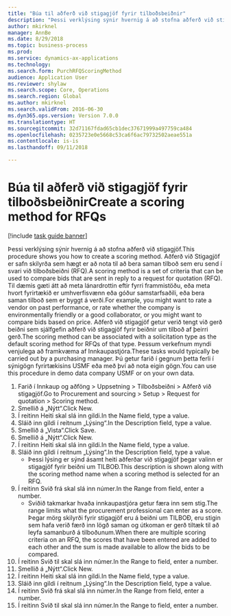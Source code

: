 ```yaml
--- 
title: "Búa til aðferð við stigagjöf fyrir tilboðsbeiðnir"
description: "Þessi verklýsing sýnir hvernig á að stofna aðferð við stigagjöf."
author: mkirknel
manager: AnnBe
ms.date: 8/29/2018
ms.topic: business-process
ms.prod: 
ms.service: dynamics-ax-applications
ms.technology: 
ms.search.form: PurchRFQScoringMethod
audience: Application User
ms.reviewer: shylaw
ms.search.scope: Core, Operations
ms.search.region: Global
ms.author: mkirknel
ms.search.validFrom: 2016-06-30
ms.dyn365.ops.version: Version 7.0.0
ms.translationtype: HT
ms.sourcegitcommit: 32d71167fdad65cb1dec37671999a497759ca484
ms.openlocfilehash: 0235723e0e5668c53ca6f6ac79732502aeae551a
ms.contentlocale: is-is
ms.lasthandoff: 09/11/2018

---
```

# <a name="create-a-scoring-method-for-rfqs"></a><span data-ttu-id="de3ee-103">Búa til aðferð við stigagjöf fyrir tilboðsbeiðnir</span><span class="sxs-lookup"><span data-stu-id="de3ee-103">Create a scoring method for RFQs</span></span>

[!include [task guide banner](../../includes/task-guide-banner.md)]

<span data-ttu-id="de3ee-104">Þessi verklýsing sýnir hvernig á að stofna aðferð við stigagjöf.</span><span class="sxs-lookup"><span data-stu-id="de3ee-104">This procedure shows you how to create a scoring method.</span></span> <span data-ttu-id="de3ee-105">Aðferð við Stigagjöf er safn skilyrða sem hægt er að nota til að bera saman tilboð sem eru send í svari við tilboðsbeiðni (RFQ).</span><span class="sxs-lookup"><span data-stu-id="de3ee-105">A scoring method is a set of criteria that can be used to compare bids that are sent in reply to a request for quotation (RFQ).</span></span> <span data-ttu-id="de3ee-106">Til dæmis gæti átt að meta lánardrottin eftir fyrri frammistöðu, eða meta hvort fyrirtækið er umhverfisvænn eða góður samstarfsaðili, eða bera saman tilboð sem er byggt á verði.</span><span class="sxs-lookup"><span data-stu-id="de3ee-106">For example, you might want to rate a vendor on past performance, or rate whether the company is environmentally friendly or a good collaborator, or you might want to compare bids based on price.</span></span> <span data-ttu-id="de3ee-107">Aðferð við stigagjöf getur verið tengt við gerð beiðni sem sjálfgefin aðferð við stigagjöf fyrir beiðnir um tilboð af þeirri gerð.</span><span class="sxs-lookup"><span data-stu-id="de3ee-107">The scoring method can be associated with a solicitation type as the default scoring method for RFQs of that type.</span></span> <span data-ttu-id="de3ee-108">Þessum verkefnum myndi venjulega að framkvæma af Innkaupastjóra.</span><span class="sxs-lookup"><span data-stu-id="de3ee-108">These tasks would typically be carried out by a purchasing manager.</span></span> <span data-ttu-id="de3ee-109">Þú getur farið í gegnum þetta ferli í sýnigögn fyrirtækisins USMF eða með því að nota eigin gögn.</span><span class="sxs-lookup"><span data-stu-id="de3ee-109">You can use this procedure in demo data company USMF or on your own data.</span></span>

1. <span data-ttu-id="de3ee-110">Farið í Innkaup og aðföng > Uppsetning > Tilboðsbeiðni > Aðferð við stigagjöf.</span><span class="sxs-lookup"><span data-stu-id="de3ee-110">Go to Procurement and sourcing > Setup > Request for quotation > Scoring method.</span></span>
2. <span data-ttu-id="de3ee-111">Smellið á „Nýtt“.</span><span class="sxs-lookup"><span data-stu-id="de3ee-111">Click New.</span></span>
3. <span data-ttu-id="de3ee-112">Í reitinn Heiti skal slá inn gildi.</span><span class="sxs-lookup"><span data-stu-id="de3ee-112">In the Name field, type a value.</span></span>
4. <span data-ttu-id="de3ee-113">Sláið inn gildi í reitnum „Lýsing“.</span><span class="sxs-lookup"><span data-stu-id="de3ee-113">In the Description field, type a value.</span></span>
5. <span data-ttu-id="de3ee-114">Smellið á „Vista“.</span><span class="sxs-lookup"><span data-stu-id="de3ee-114">Click Save.</span></span>
6. <span data-ttu-id="de3ee-115">Smellið á „Nýtt“.</span><span class="sxs-lookup"><span data-stu-id="de3ee-115">Click New.</span></span>
7. <span data-ttu-id="de3ee-116">Í reitinn Heiti skal slá inn gildi.</span><span class="sxs-lookup"><span data-stu-id="de3ee-116">In the Name field, type a value.</span></span>
8. <span data-ttu-id="de3ee-117">Sláið inn gildi í reitnum „Lýsing“.</span><span class="sxs-lookup"><span data-stu-id="de3ee-117">In the Description field, type a value.</span></span>
    * <span data-ttu-id="de3ee-118">Þessi lýsing er sýnd ásamt heiti aðferðar við stigagjöf þegar valinn er stigagjöf fyrir beiðni um TILBOÐ.</span><span class="sxs-lookup"><span data-stu-id="de3ee-118">This description is shown along with the scoring method name when a scoring method is selected for an RFQ.</span></span>  
9. <span data-ttu-id="de3ee-119">Í reitinn Svið frá skal slá inn númer.</span><span class="sxs-lookup"><span data-stu-id="de3ee-119">In the Range from field, enter a number.</span></span>
    * <span data-ttu-id="de3ee-120">Sviðið takmarkar hvaða innkaupastjóra getur færa inn sem stig.</span><span class="sxs-lookup"><span data-stu-id="de3ee-120">The range limits what the procurement professional can enter as a score.</span></span> <span data-ttu-id="de3ee-121">Þegar mörg skilyrði fyrir stigagjöf eru á beiðni um TILBOÐ, eru stigin sem hafa verið færð inn lögð saman og útkoman er gerð tiltæk til að leyfa samanburð á tilboðunum.</span><span class="sxs-lookup"><span data-stu-id="de3ee-121">When there are multiple scoring criteria on an RFQ, the scores that have been entered are added to each other and the sum is made available to allow the bids to be compared.</span></span>  
10. <span data-ttu-id="de3ee-122">Í reitinn Svið til skal slá inn númer.</span><span class="sxs-lookup"><span data-stu-id="de3ee-122">In the Range to field, enter a number.</span></span>
11. <span data-ttu-id="de3ee-123">Smellið á „Nýtt“.</span><span class="sxs-lookup"><span data-stu-id="de3ee-123">Click New.</span></span>
12. <span data-ttu-id="de3ee-124">Í reitinn Heiti skal slá inn gildi.</span><span class="sxs-lookup"><span data-stu-id="de3ee-124">In the Name field, type a value.</span></span>
13. <span data-ttu-id="de3ee-125">Sláið inn gildi í reitnum „Lýsing“.</span><span class="sxs-lookup"><span data-stu-id="de3ee-125">In the Description field, type a value.</span></span>
14. <span data-ttu-id="de3ee-126">Í reitinn Svið frá skal slá inn númer.</span><span class="sxs-lookup"><span data-stu-id="de3ee-126">In the Range from field, enter a number.</span></span>
15. <span data-ttu-id="de3ee-127">Í reitinn Svið til skal slá inn númer.</span><span class="sxs-lookup"><span data-stu-id="de3ee-127">In the Range to field, enter a number.</span></span>


